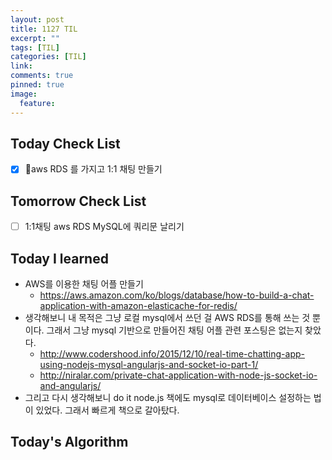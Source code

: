 ```yaml
---
layout: post
title: 1127 TIL
excerpt: ""
tags: [TIL]
categories: [TIL]
link:
comments: true
pinned: true
image:
  feature:
---
```


## Today Check List

- [x] aws RDS 를 가지고 1:1 채팅 만들기

## Tomorrow Check List

- [ ] 1:1채팅 aws RDS MySQL에 쿼리문 날리기

## Today I learned

* AWS를 이용한 채팅 어플 만들기
  * https://aws.amazon.com/ko/blogs/database/how-to-build-a-chat-application-with-amazon-elasticache-for-redis/
* 생각해보니 내 목적은 그냥 로컬 mysql에서 쓰던 걸 AWS RDS를 통해 쓰는 것 뿐이다. 그래서 그냥 mysql 기반으로 만들어진 채팅 어플 관련 포스팅은 없는지 찾았다.
  * http://www.codershood.info/2015/12/10/real-time-chatting-app-using-nodejs-mysql-angularjs-and-socket-io-part-1/
  * http://niralar.com/private-chat-application-with-node-js-socket-io-and-angularjs/
* 그리고 다시 생각해보니 do it node.js 책에도 mysql로 데이터베이스 설정하는 법이 있었다. 그래서 빠르게 책으로 갈아탔다.

## Today's Algorithm

